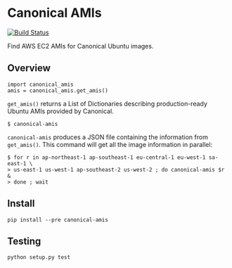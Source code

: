 Canonical AMIs
==============
[![Build Status](https://travis-ci.org/divitu/canonical-amis.png?branch=master)](https://travis-ci.org/divitu/canonical-amis)

Find AWS EC2 AMIs for Canonical Ubuntu images.

Overview
--------

    import canonical_amis
    amis = canonical_amis.get_amis()

`get_amis()` returns a List of Dictionaries describing production-ready Ubuntu
AMIs provided by Canonical.

    $ canonical-amis

`canonical-amis` produces a JSON file containing the information from
`get_amis()`.  This command will get all the image information in parallel:

    $ for r in ap-northeast-1 ap-southeast-1 eu-central-1 eu-west-1 sa-east-1 \
    > us-east-1 us-west-1 ap-southeast-2 us-west-2 ; do canonical-amis $r &
    > done ; wait

Install
-------

    pip install --pre canonical-amis

Testing
-------

    python setup.py test
